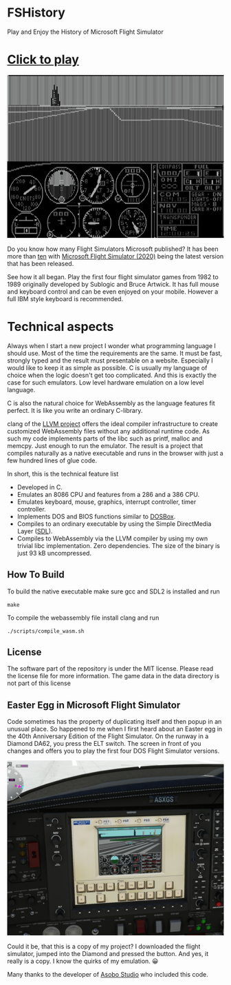 FSHistory
=========

Play and Enjoy the History of Microsoft Flight Simulator

# **[Click to play][project demo]**

![web demonstration](images/slides.gif)

Do you know how many Flight Simulators Microsoft published? It has been more than [ten](https://en.wikipedia.org/wiki/Microsoft_Flight_Simulator) with [Microsoft Flight Simulator (2020)](https://de.wikipedia.org/wiki/Microsoft_Flight_Simulator_(2020)) being the latest version that has been released. 

See how it all began. Play the first four flight simulator games from 1982 to 1989 originally developed by Sublogic and Bruce Artwick. It has full mouse and keyboard control and can be even enjoyed on your mobile. However a full IBM style keyboard is recommended.

# Technical aspects

Always when I start a new project I wonder what programming language I should use. Most of the time the requirements are the same. It must be fast, strongly typed and the result must presentable on a website. Especially I would like to keep it as simple as possible. C is usually my language of choice when the logic doesn't get too complicated. And this is exactly the case for such emulators. Low level hardware emulation on a low level language.

C is also the natural choice for WebAssembly as the language features fit perfect. It is like you write an ordinary C-library.

clang of the [LLVM project](https://llvm.org/) offers the ideal compiler infrastructure to create customized WebAssembly files without any additional runtime code. As such my code implements parts of the libc such as printf, malloc and memcpy. Just enough to run the emulator. The result is a project that compiles naturally as a native executable and runs in the browser with just a few hundred lines of glue code.

In short, this is the technical feature list

 * Developed in C.
 * Emulates an 8086 CPU and features from a 286 and a 386 CPU.
 * Emulates keyboard, mouse, graphics, interrupt controller, timer controller.
 * Implements DOS and BIOS functions similar to [DOSBox](https://www.dosbox.com/).
 * Compiles to an ordinary executable by using the Simple DirectMedia Layer ([SDL](http://www.libsdl.org/)).
 * Compiles to WebAssembly via the LLVM compiler by using my own trivial libc implementation. Zero dependencies. The size of the binary is just 93 kB uncompressed.

## How To Build

To build the native executable make sure gcc and SDL2 is installed and run

```
make
```

To compile the webassembly file install clang and run
```
./scripts/compile_wasm.sh
```

## License

The software part of the repository is under the MIT license. Please read the license file for more information. The game data in the data directory is not part of this license

[project demo]: https://s-macke.github.io/FSHistory/

## Easter Egg in Microsoft Flight Simulator

Code sometimes has the property of duplicating itself and then popup in an unusual place. 
So happened to me when I first heard about an Easter egg in the 40th Anniversary 
Edition of the Flight Simulator. On the runway in a Diamond DA62, you press 
the ELT switch. The screen in front of you changes and offers you to play the first
four DOS Flight Simulator versions.

![MFS Easter Egg](images/MFS-Easter-Egg.jpg)

Could it be, that this is a copy of my project? I downloaded the flight simulator, jumped into the Diamond and pressed the button. And yes, it really is a copy.
I know the quirks of my emulation. 😀

Many thanks to the developer of [Asobo Studio](https://www.asobostudio.com/games/microsoft-flight-simulator) who included this code.
